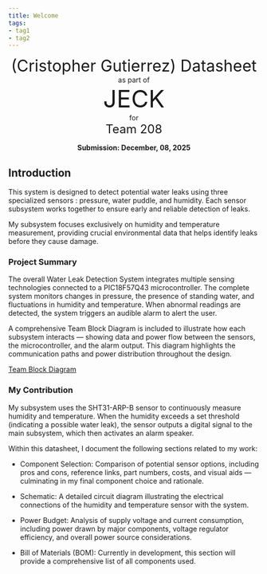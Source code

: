 ```yaml
---
title: Welcome 
tags:
- tag1
- tag2
---
```

<center>
<font size= "6">(Cristopher Gutierrez) Datasheet</font><br>
as part of<br>
<font size= "8"> JECK</font><br>
for<br>
<font size= "5"> Team 208 </font><br>

**Submission: December, 08, 2025**
</center>

## Introduction

This system is designed to detect potential water leaks using three specialized sensors : pressure, water puddle, and humidity. Each sensor subsystem works together to ensure early and reliable detection of leaks.

My subsystem focuses exclusively on humidity and temperature measurement, providing crucial environmental data that helps identify leaks before they cause damage.

### Project Summary

The overall Water Leak Detection System integrates multiple sensing technologies connected to a PIC18F57Q43 microcontroller. The complete system monitors changes in pressure, the presence of standing water, and fluctuations in humidity and temperature. When abnormal readings are detected, the system triggers an audible alarm to alert the user.

A comprehensive Team Block Diagram is included to illustrate how each subsystem interacts — showing data and power flow between the sensors, the microcontroller, and the alarm output. This diagram highlights the communication paths and power distribution throughout the design.

[Team Block Diagram](https://asu-egr304-2025-f-208.github.io/ASU-EGR-304-Team-208/06-team-block-diagram/)


### My Contribution

My subsystem uses the SHT31-ARP-B sensor to continuously measure humidity and temperature. When the humidity exceeds a set threshold (indicating a possible water leak), the sensor outputs a digital signal to the main subsystem, which then activates an alarm speaker.

Within this datasheet, I document the following sections related to my work:

- Component Selection: Comparison of potential sensor options, including pros and cons, reference links, part numbers, costs, and visual aids — culminating in my final component choice and rationale.

- Schematic: A detailed circuit diagram illustrating the electrical connections of the humidity and temperature sensor with the system.

- Power Budget: Analysis of supply voltage and current consumption, including power drawn by major components, voltage regulator efficiency, and overall power source considerations.

- Bill of Materials (BOM): Currently in development, this section will provide a comprehensive list of all components used.
